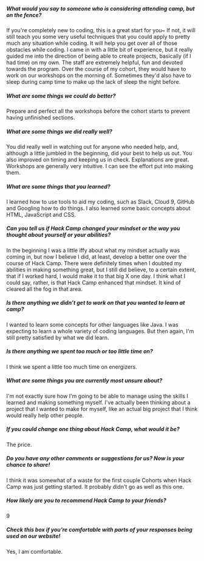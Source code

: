 ##### What would you say to someone who is considering attending camp, but on the fence?

If you're completely new to coding, this is a great start for you~ If not, it
will still teach you some very useful techniques that you could apply to pretty
much any situation while coding. It will help you get over all of those
obstacles while coding. I came in with a little bit of experience, but it really
guided me into the direction of being able to create projects, basically (if I
had time) on my own. The staff are extremely helpful, fun and devoted towards
the program. Over the course of my cohort, they would have to work on our
workshops on the morning of. Sometimes they'd also have to sleep during camp
time to make up the lack of sleep the night before.

##### What are some things we could do better?

Prepare and perfect all the workshops before the cohort starts to prevent having
unfinished sections.

##### What are some things we did really well?

You did really well in watching out for anyone who needed help, and, although a
little jumbled in the beginning, did your best to help us out. You also improved
on timing and keeping us in check. Explanations are great. Workshops are
generally very intuitive. I can see the effort put into making them.

##### What are some things that you learned?

I learned how to use tools to aid my coding, such as Slack, Cloud 9, GitHub and
Googling how to do things. I also learned some basic concepts about HTML,
JavaScript and CSS.

##### Can you tell us if Hack Camp changed your mindset or the way you thought about yourself or your abilities?

In the beginning I was a little iffy about what my mindset actually was coming
in, but now I believe I did, at least, develop a better one over the course of
Hack Camp. There were definitely times when I doubted my abilities in making
something great, but I still did believe, to a certain extent, that if I worked
hard, I would make it to that big X one day. I think what I could say, rather,
is that Hack Camp enhanced that mindset. It kind of cleared all the fog in that
area.

##### Is there anything we didn’t get to work on that you wanted to learn at camp?

I wanted to learn some concepts for other languages like Java. I was expecting
to learn a whole variety of coding languages. But then again, I'm still pretty
satisfied by what we did learn.

##### Is there anything we spent too much or too little time on?

I think we spent a little too much time on energizers.

##### What are some things you are currently most unsure about?

I'm not exactly sure how I'm going to be able to manage using the skills I
learned and making something myself. I've actually been thinking about a project
that I wanted to make for myself, like an actual big project that I think would
really help other people.

##### If you could change one thing about Hack Camp, what would it be?

The price. 

##### Do you have any other comments or suggestions for us? Now is your chance to share!

I think it was somewhat of a waste for the first couple Cohorts when Hack Camp
was just getting started. It probably didn't go as well as this one.

##### How likely are you to recommend Hack Camp to your friends?

9

##### Check this box if you’re comfortable with parts of your responses being used on our website! 

Yes, I am comfortable.
